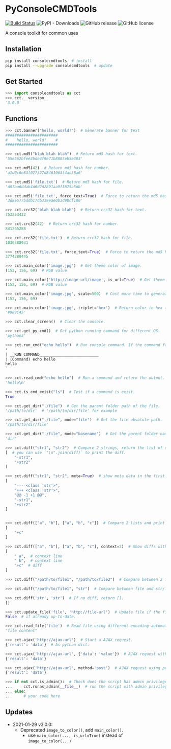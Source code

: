 # PyConsoleCMDTools
[![Build Status](https://travis-ci.org/kyan001/PyConsoleCMDTools.svg?branch=main)](https://travis-ci.org/kyan001/PyConsoleCMDTools)
![PyPI - Downloads](https://img.shields.io/pypi/dm/consolecmdtools)
![GitHub release](https://img.shields.io/github/v/release/kyan001/PyConsoleCMDTools)
![GitHub license](https://img.shields.io/github/license/kyan001/PyConsoleCMDTools)

A console toolkit for common uses

## Installation

```sh
pip install consolecmdtools  # install
pip install --upgrade consolecmdtools  # update
```

## Get Started

```python
>>> import consolecmdtools as cct
>>> cct.__version__
'3.0.0'
```

## Functions

```python
>>> cct.banner("hello, world!")  # Generate banner for text
#######################
#    hello, world!    #
#######################

>>> cct.md5("blah blah blah")  # Return md5 hash for text.
'55e562bfee2bde4f9e71b8885eb5e303'

>>> cct.md5(42)  # Return md5 hash for number.
'a1d0c6e83f027327d8461063f4ac58a6'

>>> cct.md5('file.txt')  # Return md5 hash for file.
'd07aa6ddab4d6d2d2891aa9f3625a5db'

>>> cct.md5('file.txt', force_text=True)  # Force to return the md5 has for text, even the file exists.
'3d8e577bddb17db339eae0b3d9bcf180'

>>> cct.crc32("blah blah blah")  # Return crc32 hash for text.
753353432

>>> cct.crc32(42)  # Return crc32 hash for number.
841265288

>>> cct.crc32('file.txt')  # Return crc32 hash for file.
1030388931

>>> cct.crc32('file.txt', force_text=True)  # Force to return the md5 has for text, even the file exists.
3774289445

>>> cct.main_color('image.jpg')  # Get theme color of image.
(152, 156, 69)  # RGB value

>>> cct.main_color('http://image-url/image', is_url=True)  # Get theme color of web image.
(152, 156, 69)  # RGB value

>>> cct.main_color('image.jpg', scale=500)  # Cost more time to generate a preciser color. default scale is 200.
(152, 156, 69)

>>> cct.main_color('image.jpg', triplet='hex')  # Return color in hex triplet format. default mode is 'rgb'.
'#989C45'

>>> cct.clear_screen()  # Clear the console.

>>> cct.get_py_cmd()  # Get python running command for different OS.
'python3'

>>> cct.run_cmd("echo hello")  # Run console command. If the command failed, a warning message echoed. Returns bool.
*
| __RUN COMMAND__________________________
| (Command) echo hello
hello
`

>>> cct.read_cmd("echo hello")  # Run a command and return the output.
'hello\n'

>>> cct.is_cmd_exist("ls")  # Test if a command is exist.
True

>>> cct.get_dir("./file")  # Get the parent folder path of the file.
'/path/to/dir'  # '/path/to/dir/file' for example

>>> cct.get_dir("./file", mode="file")  # Get the file absolute path.
'/path/to/dir/file'

>>> cct.get_dir("./file", mode="basename")  # Get the parent folder name of the file.
'dir'

>>> cct.diff("str1", "str2")  # Compare 2 strings, return the list of diffs.
[  # you can use `"\n".join(diff)` to print the diff.
    "-str1",
    "+str2"
]

>>> cct.diff("str1", "str2", meta=True)  # show meta data in the first 3 lines.
[
    "--- <class 'str'>",
    "+++ <class 'str'>",
    "@@ -1 +1 @@",
    "-str1",
    "+str2"
]


>>> cct.diff(["a", "b"], ["a", "b", "c"])  # Compare 2 lists and print diffs.
[
    "+c"
]

>>> cct.diff(["a", "b"], ["a", "b", "c"], context=2)  # Show diffs with 2 extra context lines.
[
    " a",  # context line
    " b",  # context line
    "+c"  # diff
]

>>> cct.diff("/path/to/file1", "/path/to/file2")  # Compare between 2 files.

>>> cct.diff("/path/to/file1", "str")  # Compare between file and str/list.

>>> cct.diff('str', 'str')  # If no diff, return [].
[]

>>> cct.update_file('file', 'http://file-url')  # Update file if the file is not as same as url content.
False  # if already up-to-date.

>>> cct.read_file('file')  # Read file using different encoding automatically.
"file content"

>>> cct.ajax('http://ajax-url')  # Start a AJAX request.
{'result': 'data'}  # As python dict.

>>> cct.ajax('http://ajax-url', {'data': 'value'})  # AJAX request with param.
{'result': 'data'}

>>> cct.ajax('http://ajax-url', method='post')  # AJAX request using post. default is 'get'.
{'result': 'data'}

>>> if not cct.is_admin():  # Check does the script has admin privileges.
...     cct.runas_admin(__file__)  # run the script with admin privileges.
... else:
...     # your code here
```

## Updates
* 2021-01-29 v3.0.0:
    * Deprecated `image_to_color()`, add `main_color()`.
        * use `main_color(..., is_url=True)` instead of `image_to_color(...)`
